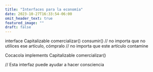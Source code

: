 ```yaml
---
title: "Interfaces para la economía"
date: 2023-10-27T16:33:54-06:00
omit_header_text: true
featured_image: ""
draft: false
---
```


interface Capitalizable
  comercializar()
  consumir()
  // no importa que no utilices ese artículo, cómpralo
  // no importa que este artículo contamine

Cocacola implements Capitalizable
  comercializar()

// Esta interfaz puede ayudar a hacer consciencia